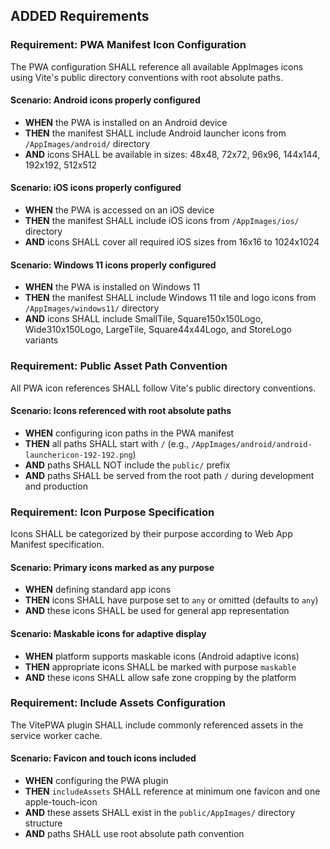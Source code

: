 ## ADDED Requirements

### Requirement: PWA Manifest Icon Configuration

The PWA configuration SHALL reference all available AppImages icons using Vite's public directory conventions with root absolute paths.

#### Scenario: Android icons properly configured
- **WHEN** the PWA is installed on an Android device
- **THEN** the manifest SHALL include Android launcher icons from `/AppImages/android/` directory
- **AND** icons SHALL be available in sizes: 48x48, 72x72, 96x96, 144x144, 192x192, 512x512

#### Scenario: iOS icons properly configured
- **WHEN** the PWA is accessed on an iOS device
- **THEN** the manifest SHALL include iOS icons from `/AppImages/ios/` directory
- **AND** icons SHALL cover all required iOS sizes from 16x16 to 1024x1024

#### Scenario: Windows 11 icons properly configured
- **WHEN** the PWA is installed on Windows 11
- **THEN** the manifest SHALL include Windows 11 tile and logo icons from `/AppImages/windows11/` directory
- **AND** icons SHALL include SmallTile, Square150x150Logo, Wide310x150Logo, LargeTile, Square44x44Logo, and StoreLogo variants

### Requirement: Public Asset Path Convention

All PWA icon references SHALL follow Vite's public directory conventions.

#### Scenario: Icons referenced with root absolute paths
- **WHEN** configuring icon paths in the PWA manifest
- **THEN** all paths SHALL start with `/` (e.g., `/AppImages/android/android-launchericon-192-192.png`)
- **AND** paths SHALL NOT include the `public/` prefix
- **AND** paths SHALL be served from the root path `/` during development and production

### Requirement: Icon Purpose Specification

Icons SHALL be categorized by their purpose according to Web App Manifest specification.

#### Scenario: Primary icons marked as any purpose
- **WHEN** defining standard app icons
- **THEN** icons SHALL have purpose set to `any` or omitted (defaults to `any`)
- **AND** these icons SHALL be used for general app representation

#### Scenario: Maskable icons for adaptive display
- **WHEN** platform supports maskable icons (Android adaptive icons)
- **THEN** appropriate icons SHALL be marked with purpose `maskable`
- **AND** these icons SHALL allow safe zone cropping by the platform

### Requirement: Include Assets Configuration

The VitePWA plugin SHALL include commonly referenced assets in the service worker cache.

#### Scenario: Favicon and touch icons included
- **WHEN** configuring the PWA plugin
- **THEN** `includeAssets` SHALL reference at minimum one favicon and one apple-touch-icon
- **AND** these assets SHALL exist in the `public/AppImages/` directory structure
- **AND** paths SHALL use root absolute path convention
